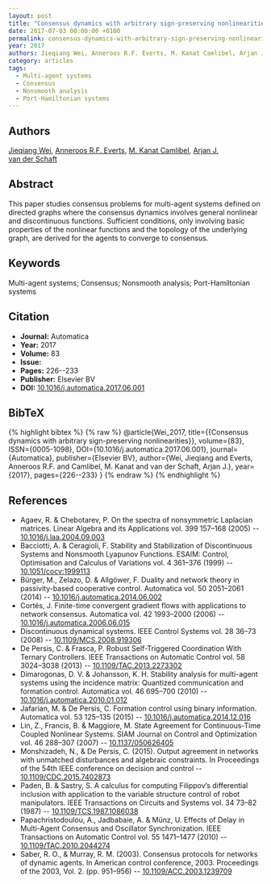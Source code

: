 ```yaml
---
layout: post
title: "Consensus dynamics with arbitrary sign-preserving nonlinearities"
date: 2017-07-03 00:00:00 +0100
permalink: consensus-dynamics-with-arbitrary-sign-preserving-nonlinearities
year: 2017
authors: Jieqiang Wei, Anneroos R.F. Everts, M. Kanat Camlibel, Arjan J. van der Schaft
category: articles
tags:
  - Multi-agent systems
  - Consensus
  - Nonsmooth analysis
  - Port-Hamiltonian systems
---
```

 
## Authors
[Jieqiang Wei](authors/jieqiang_wei), [Anneroos R.F. Everts](authors/anneroos_r_f_everts), [M. Kanat Camlibel](authors/m_kanat_camlibel), [Arjan J. van der Schaft](authors/arjan_van_der_schaft)
 
## Abstract
This paper studies consensus problems for multi-agent systems defined on directed graphs where the consensus dynamics involves general nonlinear and discontinuous functions. Sufficient conditions, only involving basic properties of the nonlinear functions and the topology of the underlying graph, are derived for the agents to converge to consensus.
 
## Keywords
Multi-agent systems; Consensus; Nonsmooth analysis; Port-Hamiltonian systems
 
## Citation
- **Journal:** Automatica
- **Year:** 2017
- **Volume:** 83
- **Issue:** 
- **Pages:** 226--233
- **Publisher:** Elsevier BV
- **DOI:** [10.1016/j.automatica.2017.06.001](https://doi.org/10.1016/j.automatica.2017.06.001)
 
## BibTeX
{% highlight bibtex %}
{% raw %}
@article{Wei_2017,
  title={{Consensus dynamics with arbitrary sign-preserving nonlinearities}},
  volume={83},
  ISSN={0005-1098},
  DOI={10.1016/j.automatica.2017.06.001},
  journal={Automatica},
  publisher={Elsevier BV},
  author={Wei, Jieqiang and Everts, Anneroos R.F. and Camlibel, M. Kanat and van der Schaft, Arjan J.},
  year={2017},
  pages={226--233}
}
{% endraw %}
{% endhighlight %}
 
## References
- Agaev, R. & Chebotarev, P. On the spectra of nonsymmetric Laplacian matrices. Linear Algebra and its Applications vol. 399 157–168 (2005) -- [10.1016/j.laa.2004.09.003](https://doi.org/10.1016/j.laa.2004.09.003)
- Bacciotti, A. & Ceragioli, F. Stability and Stabilization of Discontinuous Systems and Nonsmooth Lyapunov Functions. ESAIM: Control, Optimisation and Calculus of Variations vol. 4 361–376 (1999) -- [10.1051/cocv:1999113](https://doi.org/10.1051/cocv:1999113)
- Bürger, M., Zelazo, D. & Allgöwer, F. Duality and network theory in passivity-based cooperative control. Automatica vol. 50 2051–2061 (2014) -- [10.1016/j.automatica.2014.06.002](https://doi.org/10.1016/j.automatica.2014.06.002)
- Cortés, J. Finite-time convergent gradient flows with applications to network consensus. Automatica vol. 42 1993–2000 (2006) -- [10.1016/j.automatica.2006.06.015](https://doi.org/10.1016/j.automatica.2006.06.015)
- Discontinuous dynamical systems. IEEE Control Systems vol. 28 36–73 (2008) -- [10.1109/MCS.2008.919306](https://doi.org/10.1109/MCS.2008.919306)
- De Persis, C. & Frasca, P. Robust Self-Triggered Coordination With Ternary Controllers. IEEE Transactions on Automatic Control vol. 58 3024–3038 (2013) -- [10.1109/TAC.2013.2273302](https://doi.org/10.1109/TAC.2013.2273302)
- Dimarogonas, D. V. & Johansson, K. H. Stability analysis for multi-agent systems using the incidence matrix: Quantized communication and formation control. Automatica vol. 46 695–700 (2010) -- [10.1016/j.automatica.2010.01.012](https://doi.org/10.1016/j.automatica.2010.01.012)
- Jafarian, M. & De Persis, C. Formation control using binary information. Automatica vol. 53 125–135 (2015) -- [10.1016/j.automatica.2014.12.016](https://doi.org/10.1016/j.automatica.2014.12.016)
- Lin, Z., Francis, B. & Maggiore, M. State Agreement for Continuous‐Time Coupled Nonlinear Systems. SIAM Journal on Control and Optimization vol. 46 288–307 (2007) -- [10.1137/050626405](https://doi.org/10.1137/050626405)
- Monshizadeh, N., & De Persis, C. (2015). Output agreement in networks with unmatched disturbances and algebraic constraints. In Proceedings of the 54th IEEE conference on decision and control -- [10.1109/CDC.2015.7402873](https://doi.org/10.1109/CDC.2015.7402873)
- Paden, B. & Sastry, S. A calculus for computing Filippov’s differential inclusion with application to the variable structure control of robot manipulators. IEEE Transactions on Circuits and Systems vol. 34 73–82 (1987) -- [10.1109/TCS.1987.1086038](https://doi.org/10.1109/TCS.1987.1086038)
- Papachristodoulou, A., Jadbabaie, A. & Münz, U. Effects of Delay in Multi-Agent Consensus and Oscillator Synchronization. IEEE Transactions on Automatic Control vol. 55 1471–1477 (2010) -- [10.1109/TAC.2010.2044274](https://doi.org/10.1109/TAC.2010.2044274)
- Saber, R. O., & Murray, R. M. (2003). Consensus protocols for networks of dynamic agents. In American control conference, 2003. Proceedings of the 2003, Vol. 2. (pp. 951–956) -- [10.1109/ACC.2003.1239709](https://doi.org/10.1109/ACC.2003.1239709)

